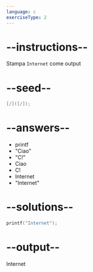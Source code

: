 ```yaml
---
language: c
exerciseType: 2
---
```


# --instructions--

Stampa `Internet` come output

# --seed--

```c
[/]([/]);
```

# --answers--

- printf
- "Ciao"
- "C!"
- Ciao
- C!
- Internet
- "Internet"

# --solutions--

```c
printf("Internet");
```

# --output--

Internet
